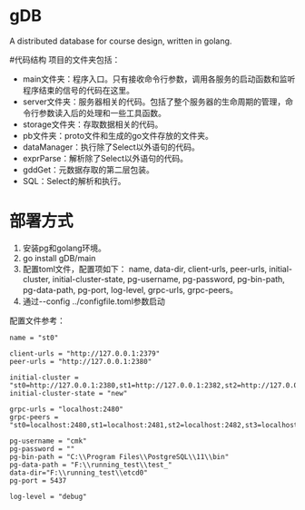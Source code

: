 # gDB
A distributed database for course design, written in golang.

#代码结构
项目的文件夹包括：

* main文件夹：程序入口。只有接收命令行参数，调用各服务的启动函数和监听程序结束的信号的代码在这里。
* server文件夹：服务器相关的代码。包括了整个服务器的生命周期的管理，命令行参数读入后的处理和一些工具函数。
* storage文件夹：存取数据相关的代码。
* pb文件夹：proto文件和生成的go文件存放的文件夹。
* dataManager：执行除了Select以外语句的代码。
* exprParse：解析除了Select以外语句的代码。
* gddGet：元数据存取的第二层包装。
* SQL：Select的解析和执行。

# 部署方式
1. 安装pg和golang环境。
2. go install gDB/main
3. 配置toml文件，配置项如下： name, data-dir, client-urls, peer-urls, initial-cluster, initial-cluster-state, pg-username, pg-password, pg-bin-path, pg-data-path, pg-port, log-level, grpc-urls, grpc-peers。
4. 通过--config ../configfile.toml参数启动

配置文件参考：

```
name = "st0"

client-urls = "http://127.0.0.1:2379"
peer-urls = "http://127.0.0.1:2380"

initial-cluster = "st0=http://127.0.0.1:2380,st1=http://127.0.0.1:2382,st2=http://127.0.0.1:2384,st3=http://127.0.0.1:2386"
initial-cluster-state = "new"

grpc-urls = "localhost:2480"
grpc-peers = "st0=localhost:2480,st1=localhost:2481,st2=localhost:2482,st3=localhost:2483"

pg-username = "cmk"
pg-password = ""
pg-bin-path = "C:\\Program Files\\PostgreSQL\\11\\bin"
pg-data-path = "F:\\running_test\\test_"
data-dir="F:\\running_test\\etcd0"
pg-port = 5437

log-level = "debug"
```
